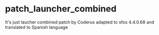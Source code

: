 # patch_launcher_combined
It's just laucher combined patch by Coderus adapted to sfos 4.4.0.68 and translated to Spanish language
